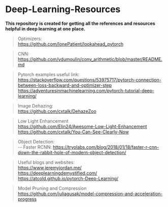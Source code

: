 # Deep-Learning-Resources
**This repository is created for getting all the references and resources helpful in deep learning at one place.**  
> Optimizers:  
https://github.com/lonePatient/lookahead_pytorch  

> CNN:  
https://github.com/vdumoulin/conv_arithmetic/blob/master/README.md  

> Pytorch examples useful link:  
https://stackoverflow.com/questions/53975717/pytorch-connection-between-loss-backward-and-optimizer-step  
https://adventuresinmachinelearning.com/pytorch-tutorial-deep-learning/  

> Image Dehazing:  
https://github.com/cxtalk/DehazeZoo  

> Low Light Enhancement  
https://github.com/Elin24/Awesome-Low-Light-Enhancement
https://github.com/cxtalk/You-Can-See-Clearly-Now

> Object Detection:  
-- Faster RCNN: https://tryolabs.com/blog/2018/01/18/faster-r-cnn-down-the-rabbit-hole-of-modern-object-detection/  

> Useful blogs and websites:  
https://www.jeremyjordan.me/  
https://deeplearningdemystified.com/  
https://atcold.github.io/pytorch-Deep-Learning/  

> Model Pruning and Compression  
https://github.com/juliagusak/model-compression-and-acceleration-progress
